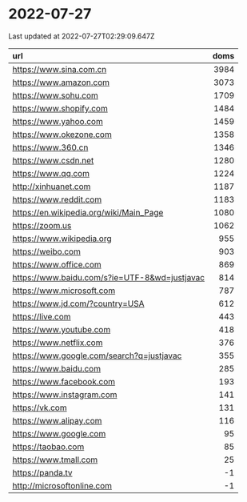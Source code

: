 # 2022-07-27

<!-- BEGIN -->
Last updated at 2022-07-27T02:29:09.647Z

url | doms
:- | -:
https://www.sina.com.cn | 3984
https://www.amazon.com | 3073
https://www.sohu.com | 1709
https://www.shopify.com | 1484
https://www.yahoo.com | 1459
https://www.okezone.com | 1358
https://www.360.cn | 1346
https://www.csdn.net | 1280
https://www.qq.com | 1224
http://xinhuanet.com | 1187
https://www.reddit.com | 1183
https://en.wikipedia.org/wiki/Main_Page | 1080
https://zoom.us | 1062
https://www.wikipedia.org | 955
https://weibo.com | 903
https://www.office.com | 869
https://www.baidu.com/s?ie=UTF-8&wd=justjavac | 814
https://www.microsoft.com | 787
https://www.jd.com/?country=USA | 612
https://live.com | 443
https://www.youtube.com | 418
https://www.netflix.com | 376
https://www.google.com/search?q=justjavac | 355
https://www.baidu.com | 285
https://www.facebook.com | 193
https://www.instagram.com | 141
https://vk.com | 131
https://www.alipay.com | 116
https://www.google.com | 95
https://taobao.com | 85
https://www.tmall.com | 25
https://panda.tv | -1
http://microsoftonline.com | -1
<!-- END -->
